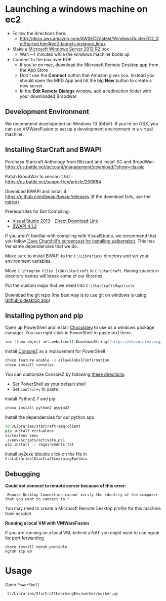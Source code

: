 # Launching a windows machine on ec2

- Follow the directions here:
  - http://docs.aws.amazon.com/AWSEC2/latest/WindowsGuide/EC2_GetStarted.html#ec2-launch-instance_linux
- Make a [Microsoft Windows Server 2012 R2](https://aws.amazon.com/marketplace/pp/B00KQOWCAQ/ref=mkt_ste_windows_amis) box
  - Wait ~4 minutes while the windows machine boots up
- Connect to the box over RDP
  - If you're on mac, download the Microsoft Remote Desktop app from the App Store
  - Don't use the **Connect** button that Amazon gives you. Instead you should open the MRD App and hit the big **New** button to create a new server
  - In the **Edit Remote Dialogs** window, add a redirection folder with your downloaded Broodwar

## Development Environment

We recommend development on Windows 10 (64bit). If you're on OSX, you can use VMWareFusion to set up a development environment in a virtual machine.

## Installing StarCraft and BWAPI

Purchase Starcraft Anthology from Blizzard and install SC and BroodWar:
https://us.battle.net/account/management/download/?show=classic

Patch BroodWar to version 1.16.1:
https://us.battle.net/support/en/article/200684

Download BWAPI and install it: <br>
https://github.com/bwapi/bwapi/releases (if the download fails, use the [mirror](https://drive.google.com/file/d/0B1Iz-CApPh9eQjhTT3FEcml2NlU/view))

Prerequisites for Bot Compiling:
  * [Visual Studio 2013](https://msdn.microsoft.com/en-us/library/dd831853(v=vs.120).aspx) - [Direct Download Link](https://go.microsoft.com/fwlink/?LinkId=532506&clcid=0x409)
  * [BWAPI 4.1.2](https://github.com/bwapi/bwapi/releases/tag/v4.1.2)

If you aren't familiar with compiling with VisualStudio, we recommend that you follow [Dave Churchill's screencast for installing ualbertabot](https://www.youtube.com/watch?v=lSmkDjFm3Tw&ab_channel=serendib7). This has the same dependencies that we do.

Make sure to install BWAPI to the `C:/Libraries/` directory and set your environment variables.

Move `C:\Program Files (x86)\StarCraft` to `C:\StarCraft`. Having spaces in directory names will break some of our libraries.

Put the custom maps that we need into `C:\StarCraft\Maps\scle`

Download the git repo (the best way is to use git on windows is using [Github's desktop app](https://desktop.github.com/))

## Installing python and pip

Open up PowerShell and install [Chocolatey](https://chocolatey.org/install) to use as a windows package manager. You can right-click in PowerShell to paste text there.
```bash
iex ((new-object net.webclient).DownloadString('https://chocolatey.org/install.ps1'))
```

Install [ConsoleZ](https://github.com/cbucher/console) as a replacement for PowerShell
```bash
choco feature enable -n allowGlobalConfirmation
choco install consolez
```

You can customize ConsoleZ by following [these directions](https://www.maketecheasier.com/console-2-windows-command-prompt-alternative/).

* Set PowerShell as your default shell
* Set `control+v` to paste

Install Python2.7 and pip
```bash
choco install python2 pywin32
```

Install the dependencies for our python app
```bash
cd /Libraries/starcraft-zmq-client
pip install virtualenv
virtualenv venv
./venv/Scripts/activate.ps1
pip install -r requirements.txt
```

Install py2exe (double click on the file in `C:\Libraries\StarCraftLearningEnv\bin`

## Debugging

**Could not connect to remote server because of this error:**

  ```
   Remote Desktop Connection cannot verify the identity of the computer that you want to connect to."
   ```
You may need to create a Microsoft Remote Desktop profile for this machine from scratch

**Running a local VM with VMWareFusion**


If you are running on a local VM, behind a NAT you might want to use ngrok for port forwarding
```
choco install ngrok.portable
ngrok tcp 80
```



# Usage

Open `PowerShell`

```shell
 C:/Libraries/StarCraftLearningEnv/worker/worker.py
 ```
